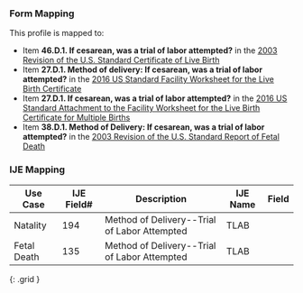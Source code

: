 ### Form Mapping
This profile is mapped to:
 * Item **46.D.1. If cesarean, was a trial of labor attempted?** in the [2003 Revision of the U.S. Standard Certificate of Live Birth](https://www.cdc.gov/nchs/data/dvs/birth11-03final-ACC.pdf)
 * Item **27.D.1. Method of delivery: If cesarean, was a trial of labor attempted?** in the [2016 US Standard Facility Worksheet for the Live Birth Certificate](https://www.cdc.gov/nchs/data/dvs/facility-worksheet-2016-508.pdf)
 * Item **27.D.1. If cesarean, was a trial of labor attempted?** in the [2016 US Standard Attachment to the Facility Worksheet for the Live Birth Certificate for Multiple Births](https://www.cdc.gov/nchs/data/dvs/multiple-births-worksheet-2016.pdf)
 * Item **38.D.1. Method of Delivery: If cesarean, was a trial of labor attempted?** in the [2003 Revision of the U.S. Standard Report of Fetal Death](https://www.cdc.gov/nchs/data/dvs/FDEATH11-03finalACC.pdf)

### IJE Mapping

| **Use Case** | **IJE Field#** | **Description** | **IJE Name** | **Field** |
| ------------ | -------------- | --------------- | ------------ | --------- |
| Natality | 194 | Method of Delivery--Trial of Labor Attempted | TLAB |  |
| Fetal Death | 135 | Method of Delivery--Trial of Labor Attempted | TLAB |  |
{: .grid }
